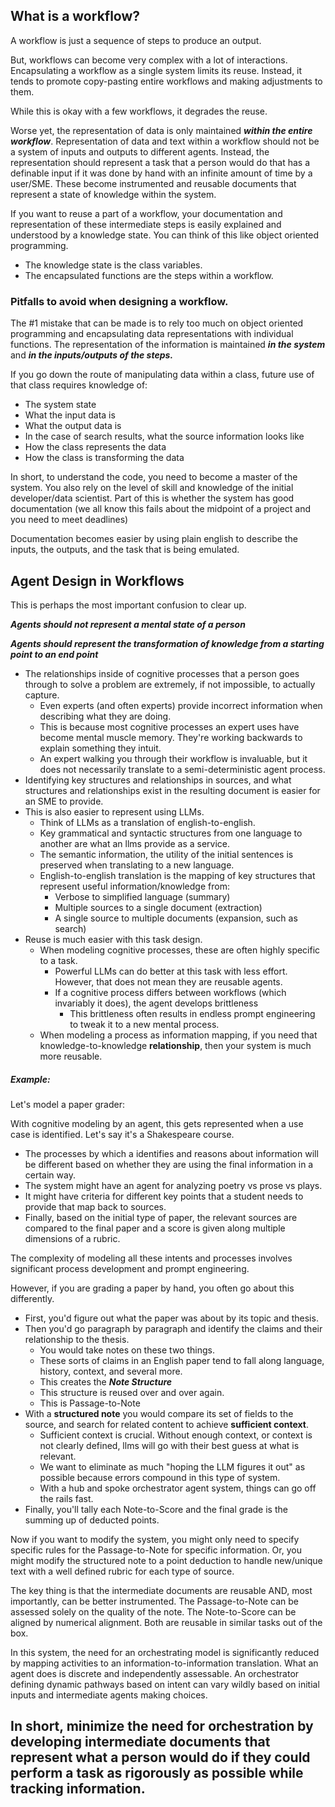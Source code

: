 ## What is a workflow?

A workflow is just a sequence of steps to produce an output.

But, workflows can become very complex with a lot of interactions.
Encapsulating a workflow as a single system limits its reuse.
Instead, it tends to promote copy-pasting entire workflows and making adjustments to them.

While this is okay with a few workflows, it degrades the reuse.

Worse yet, the representation of data is only maintained ***within the entire workflow***.
Representation of data and text within a workflow should not be a system of inputs and outputs to different agents.
Instead, the representation should represent a task that a person would do that has a definable input if it was done by hand with an infinite amount of time by a user/SME.
These become instrumented and reusable documents that represent a state of knowledge within the system.

If you want to reuse a part of a workflow, your documentation and representation of these intermediate steps is easily explained and understood by a knowledge state.
You can think of this like object oriented programming.
- The knowledge state is the class variables.
- The encapsulated functions are the steps within a workflow.

### Pitfalls to avoid when designing a workflow.

The #1 mistake that can be made is to rely too much on object oriented programming and encapsulating data representations with individual functions.
The representation of the information is maintained ***in the system*** and ***in the inputs/outputs of the steps.***

If you go down the route of manipulating data within a class, future use of that class requires knowledge of:
- The system state
- What the input data is
- What the output data is
- In the case of search results, what the source information looks like
- How the class represents the data
- How the class is transforming the data

In short, to understand the code, you need to become a master of the system.
You also rely on the level of skill and knowledge of the initial developer/data scientist.
Part of this is whether the system has good documentation (we all know this fails about the midpoint of a project and you need to meet deadlines)

Documentation becomes easier by using plain english to describe the inputs, the outputs, and the task that is being emulated.

## Agent Design in Workflows

This is perhaps the most important confusion to clear up.

***Agents should not represent a mental state of a person***

***Agents should represent the transformation of knowledge from a starting point to an end point***
- The relationships inside of cognitive processes that a person goes through to solve a problem are extremely, if not impossible, to actually capture.
  - Even experts (and often experts) provide incorrect information when describing what they are doing.
  - This is because most cognitive processes an expert uses have become mental muscle memory. They're working backwards to explain something they intuit.
  - An expert walking you through their workflow is invaluable, but it does not necessarily translate to a semi-deterministic agent process.
- Identifying key structures and relationships in sources, and what structures and relationships exist in the resulting document is easier for an SME to provide.
- This is also easier to represent using LLMs.
  - Think of LLMs as a translation of english-to-english.
  - Key grammatical and syntactic structures from one language to another are what an llms provide as a service.
  - The semantic information, the utility of the initial sentences is preserved when translating to a new language.
  - English-to-english translation is the mapping of key structures that represent useful information/knowledge from:
    - Verbose to simplified language (summary)
    - Multiple sources to a single document (extraction)
    - A single source to multiple documents (expansion, such as search)
- Reuse is much easier with this task design.
  - When modeling cognitive processes, these are often highly specific to a task.
    - Powerful LLMs can do better at this task with less effort. However, that does not mean they are reusable agents.
    - If a cognitive process differs between workflows (which invariably it does), the agent develops brittleness
      - This brittleness often results in endless prompt engineering to tweak it to a new mental process.
  - When modeling a process as information mapping, if you need that knowledge-to-knowledge **relationship**, then your system is much more reusable.

##### Example:

Let's model a paper grader:

With cognitive modeling by an agent, this gets represented when a use case is identified. Let's say it's a Shakespeare course.
- The processes by which a identifies and reasons about information will be different based on whether they are using the final information in a certain way.
- The system might have an agent for analyzing poetry vs prose vs plays.
- It might have criteria for different key points that a student needs to provide that map back to sources.
- Finally, based on the initial type of paper, the relevant sources are compared to the final paper and a score is given along multiple dimensions of a rubric.

The complexity of modeling all these intents and processes involves significant process development and prompt engineering.

However, if you are grading a paper by hand, you often go about this differently.
- First, you'd figure out what the paper was about by its topic and thesis.
- Then you'd go paragraph by paragraph and identify the claims and their relationship to the thesis.
  - You would take notes on these two things.
  - These sorts of claims in an English paper tend to fall along language, history, context, and several more.
  - This creates the ***Note Structure***
  - This structure is reused over and over again.
  - This is Passage-to-Note
- With a **structured note** you would compare its set of fields to the source, and search for related content to achieve **sufficient context**.
  - Sufficient context is crucial. Without enough context, or context is not clearly defined, llms will go with their best guess at what is relevant.
  - We want to eliminate as much "hoping the LLM figures it out" as possible because errors compound in this type of system.
  - With a hub and spoke orchestrator agent system, things can go off the rails fast.
- Finally, you'll tally each Note-to-Score and the final grade is the summing up of deducted points.

Now if you want to modify the system, you might only need to specify specific rules for the Passage-to-Note for specific information.
Or, you might modify the structured note to a point deduction to handle new/unique text with a well defined rubric for each type of source.

The key thing is that the intermediate documents are reusable AND, most importantly, can be better instrumented.
The Passage-to-Note can be assessed solely on the quality of the note.
The Note-to-Score can be aligned by numerical alignment.
Both are reusable in similar tasks out of the box.

In this system, the need for an orchestrating model is significantly reduced by mapping activities to an information-to-information translation.
What an agent does is discrete and independently assessable. An orchestrator defining dynamic pathways based on intent can vary wildly based on initial inputs and intermediate agents making choices.

## In short, minimize the need for orchestration by developing intermediate documents that represent what a person would do if they could perform a task as rigorously as possible while tracking information.